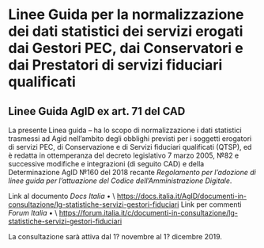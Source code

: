 # Linee Guida per la normalizzazione dei dati statistici dei servizi erogati dai Gestori PEC, dai Conservatori e dai Prestatori di servizi fiduciari qualificati
## Linee Guida AgID ex art. 71 del CAD

La presente Linea guida – ha lo scopo di normalizzazione i dati statistici trasmessi ad Agid nell’ambito degli obblighi previsti per i soggetti erogatori di servizi PEC, di Conservazione e di Servizi fiduciari qualificati (QTSP), ed è redatta in ottemperanza del decreto legislativo 7 marzo 2005, №82 e successive modifiche e integrazioni (di seguito CAD) e della Determinazione AgID №160 del 2018 recante *Regolamento per l’adozione di linee guida per l’attuazione del Codice dell’Amministrazione Digitale*.

Link al documento *Docs Italia*	•	\ https://docs.italia.it/AgID/documenti-in-consultazione/lg-statistiche-servizi-gestori-fiduciari
Link per commenti *Forum Italia*	•	\ https://forum.italia.it/c/documenti-in-consultazione/lg-statistiche-servizi-gestori-fiduciari

La consultazione sarà attiva dal 1? novembre al 1? dicembre 2019.
